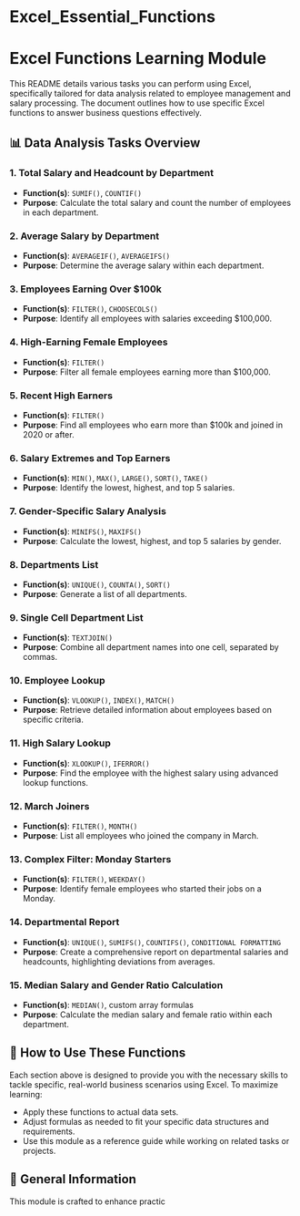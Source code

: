 # Excel_Essential_Functions
# Excel Functions Learning Module

This README details various tasks you can perform using Excel, specifically tailored for data analysis related to employee management and salary processing. The document outlines how to use specific Excel functions to answer business questions effectively.

## 📊 Data Analysis Tasks Overview

### 1. Total Salary and Headcount by Department
- **Function(s)**: `SUMIF()`, `COUNTIF()`
- **Purpose**: Calculate the total salary and count the number of employees in each department.

### 2. Average Salary by Department
- **Function(s)**: `AVERAGEIF()`, `AVERAGEIFS()`
- **Purpose**: Determine the average salary within each department.

### 3. Employees Earning Over $100k
- **Function(s)**: `FILTER()`, `CHOOSECOLS()`
- **Purpose**: Identify all employees with salaries exceeding $100,000.

### 4. High-Earning Female Employees
- **Function(s)**: `FILTER()`
- **Purpose**: Filter all female employees earning more than $100,000.

### 5. Recent High Earners
- **Function(s)**: `FILTER()`
- **Purpose**: Find all employees who earn more than $100k and joined in 2020 or after.

### 6. Salary Extremes and Top Earners
- **Function(s)**: `MIN()`, `MAX()`, `LARGE()`, `SORT()`, `TAKE()`
- **Purpose**: Identify the lowest, highest, and top 5 salaries.

### 7. Gender-Specific Salary Analysis
- **Function(s)**: `MINIFS()`, `MAXIFS()`
- **Purpose**: Calculate the lowest, highest, and top 5 salaries by gender.

### 8. Departments List
- **Function(s)**: `UNIQUE()`, `COUNTA()`, `SORT()`
- **Purpose**: Generate a list of all departments.

### 9. Single Cell Department List
- **Function(s)**: `TEXTJOIN()`
- **Purpose**: Combine all department names into one cell, separated by commas.

### 10. Employee Lookup
- **Function(s)**: `VLOOKUP()`, `INDEX()`, `MATCH()`
- **Purpose**: Retrieve detailed information about employees based on specific criteria.

### 11. High Salary Lookup
- **Function(s)**: `XLOOKUP()`, `IFERROR()`
- **Purpose**: Find the employee with the highest salary using advanced lookup functions.

### 12. March Joiners
- **Function(s)**: `FILTER()`, `MONTH()`
- **Purpose**: List all employees who joined the company in March.

### 13. Complex Filter: Monday Starters
- **Function(s)**: `FILTER()`, `WEEKDAY()`
- **Purpose**: Identify female employees who started their jobs on a Monday.

### 14. Departmental Report
- **Function(s)**: `UNIQUE()`, `SUMIFS()`, `COUNTIFS()`, `CONDITIONAL FORMATTING`
- **Purpose**: Create a comprehensive report on departmental salaries and headcounts, highlighting deviations from averages.

### 15. Median Salary and Gender Ratio Calculation
- **Function(s)**: `MEDIAN()`, custom array formulas
- **Purpose**: Calculate the median salary and female ratio within each department.

## 🚀 How to Use These Functions

Each section above is designed to provide you with the necessary skills to tackle specific, real-world business scenarios using Excel. To maximize learning:
- Apply these functions to actual data sets.
- Adjust formulas as needed to fit your specific data structures and requirements.
- Use this module as a reference guide while working on related tasks or projects.

## 📑 General Information

This module is crafted to enhance practic

